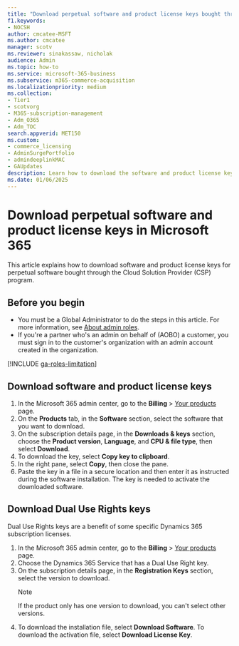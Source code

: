 ```yaml
---
title: "Download perpetual software and product license keys bought through the Cloud Solution Provider (CSP) program"
f1.keywords:
- NOCSH
author: cmcatee-MSFT
ms.author: cmcatee
manager: scotv
ms.reviewer: sinakassaw, nicholak
audience: Admin
ms.topic: how-to
ms.service: microsoft-365-business
ms.subservice: m365-commerce-acquisition
ms.localizationpriority: medium
ms.collection: 
- Tier1
- scotvorg
- M365-subscription-management 
- Adm_O365
- Adm_TOC
search.appverid: MET150
ms.custom:
- commerce_licensing
- AdminSurgePortfolio
- admindeeplinkMAC
- GAUpdates
description: Learn how to download the software and product license keys for perpetual software bought through the Cloud Solution Provider (CSP) program.
ms.date: 01/06/2025
---
```


# Download perpetual software and product license keys in Microsoft 365

This article explains how to download software and product license keys for perpetual software bought through the Cloud Solution Provider (CSP) program.

## Before you begin

- You must be a Global Administrator to do the steps in this article. For more information, see [About admin roles](../add-users/about-admin-roles.md).
- If you're a partner who's an admin on behalf of (AOBO) a customer, you must sign in to the customer's organization with an admin account created in the organization.

[!INCLUDE [ga-roles-limitation](../../includes/ga-roles-limitation.md)]

## Download software and product license keys

1. In the Microsoft 365 admin center, go to the **Billing** > <a href="https://go.microsoft.com/fwlink/p/?linkid=842054" target="_blank">Your products</a> page.
2. On the **Products** tab, in the **Software** section, select the software that you want to download.
3. On the subscription details page, in the **Downloads & keys** section, choose the **Product version**, **Language**, and **CPU & file type**, then select **Download**.
4. To download the key, select **Copy key to clipboard**.
5. In the right pane, select **Copy**, then close the pane.
6. Paste the key in a file in a secure location and then enter it as instructed during the software installation. The key is needed to activate the downloaded software.

## Download Dual Use Rights keys

Dual Use Rights keys are a benefit of some specific Dynamics 365 subscription licenses.

1. In the Microsoft 365 admin center, go to the **Billing** > <a href="https://go.microsoft.com/fwlink/p/?linkid=842054" target="_blank">Your products</a> page.
2. Choose the Dynamics 365 Service that has a Dual Use Right key.
3. On the subscription details page, in the **Registration Keys** section, select the version to download.
    > [!NOTE]
    > If the product only has one version to download, you can't select other versions.
4. To download the installation file, select **Download Software**. To download the activation file, select **Download License Key**.
